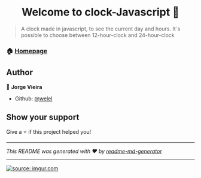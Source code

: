 <h1 align="center">Welcome to clock-Javascript 👋</h1>
<p>
</p>

> A clock made in javascript, to see the current day and hours. It´s possible to choose between 12-hour-clock and 24-hour-clock

### 🏠 [Homepage](https://github.com/welel/javascript-clock)

## Author

👤 **Jorge Vieira**

* Github: [@welel](https://github.com/welel)

## Show your support

Give a ⭐️ if this project helped you!

***
_This README was generated with ❤️ by [readme-md-generator](https://github.com/kefranabg/readme-md-generator)_
***
<a href="https://imgur.com/HCKzs3n"><img src="https://i.imgur.com/HCKzs3n.png" title="source: imgur.com" /></a>
